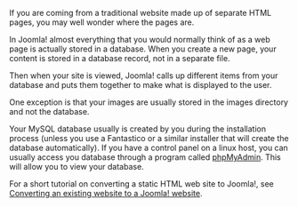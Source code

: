 <!-- Filename: Where_are_the_web_pages%3F / Display title: Where are the web pages? -->

If you are coming from a traditional website made up of separate HTML
pages, you may well wonder where the pages are.

In Joomla! almost everything that you would normally think of as a web
page is actually stored in a database. When you create a new page, your
content is stored in a database record, not in a separate file.

Then when your site is viewed, Joomla! calls up different items from
your database and puts them together to make what is displayed to the
user.

One exception is that your images are usually stored in the images
directory and not the database.

Your MySQL database usually is created by you during the installation
process (unless you use a Fantastico or a similar installer that will
create the database automatically). If you have a control panel on a
linux host, you can usually access you database through a program called
<a href="http://www.phpmyadmin.net/"
rel="nofollow noreferrer noopener">phpMyAdmin</a>. This
will allow you to view your database.

For a short tutorial on converting a static HTML web site to Joomla!,
see [Converting an existing website to a Joomla!
website](https://docs.joomla.org/Converting_an_existing_website_to_a_Joomla!_website "Converting an existing website to a Joomla! website").

